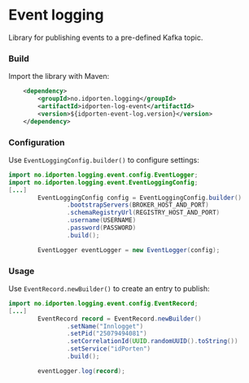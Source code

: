 # Event logging

Library for publishing events to a pre-defined Kafka topic.

### Build
Import the library with Maven:
```xml
    <dependency>
        <groupId>no.idporten.logging</groupId>
        <artifactId>idporten-log-event</artifactId>
        <version>${idporten-event-log.version}</version>
    </dependency>
```

### Configuration
Use `EventLoggingConfig.builder()` to configure settings:
```java
import no.idporten.logging.event.config.EventLogger;
import no.idporten.logging.event.EventLoggingConfig;
[...]
        EventLoggingConfig config = EventLoggingConfig.builder()
                .bootstrapServers(BROKER_HOST_AND_PORT)
                .schemaRegistryUrl(REGISTRY_HOST_AND_PORT)
                .username(USERNAME)
                .password(PASSWORD)
                .build();

        EventLogger eventLogger = new EventLogger(config);
```

### Usage
Use `EventRecord.newBuilder()` to create an entry to publish:
```java
import no.idporten.logging.event.config.EventRecord;
[...]
        EventRecord record = EventRecord.newBuilder()
                .setName("Innlogget")
                .setPid("25079494081")
                .setCorrelationId(UUID.randomUUID().toString())
                .setService("idPorten")
                .build();

        eventLogger.log(record);
```